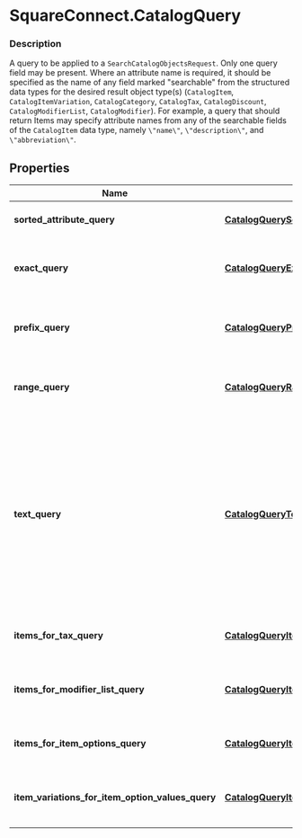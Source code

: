 # SquareConnect.CatalogQuery

### Description

A query to be applied to a `SearchCatalogObjectsRequest`. Only one query field may be present.  Where an attribute name is required, it should be specified as the name of any field marked \"searchable\" from the structured data types for the desired result object type(s) (`CatalogItem`, `CatalogItemVariation`, `CatalogCategory`, `CatalogTax`, `CatalogDiscount`, `CatalogModifierList`, `CatalogModifier`).  For example, a query that should return Items may specify attribute names from any of the searchable fields of the `CatalogItem` data type, namely `\"name\"`, `\"description\"`, and `\"abbreviation\"`.

## Properties
Name | Type | Description | Notes
------------ | ------------- | ------------- | -------------
**sorted_attribute_query** | [**CatalogQuerySortedAttribute**](CatalogQuerySortedAttribute.md) | A query that returns all objects, sorted by the given attribute. | [optional] 
**exact_query** | [**CatalogQueryExact**](CatalogQueryExact.md) | A query that returns only objects for which the given (string-valued) attribute has the given case-insensitive value. | [optional] 
**prefix_query** | [**CatalogQueryPrefix**](CatalogQueryPrefix.md) | A query that returns only objects for which the given (string-valued) attribute has the given case-insensitive prefix. | [optional] 
**range_query** | [**CatalogQueryRange**](CatalogQueryRange.md) | A query that returns only objects for which the given (integer-valued) attribute lies in the given range. | [optional] 
**text_query** | [**CatalogQueryText**](CatalogQueryText.md) | A query that returns only objects whose searchable attributes contain all of the given keywords as prefixes. For example, if a &#x60;CatalogItem&#x60; contains attributes &#x60;{\&quot;name\&quot;: \&quot;t-shirt\&quot;}&#x60; and &#x60;{\&quot;description\&quot;: \&quot;Small, Purple\&quot;}&#x60;, it will be matched by the query &#x60;{\&quot;keywords\&quot;: [\&quot;shirt\&quot;, \&quot;sma\&quot;, \&quot;purp\&quot;]}&#x60;. | [optional] 
**items_for_tax_query** | [**CatalogQueryItemsForTax**](CatalogQueryItemsForTax.md) | A query that returns all &#x60;CatalogItem&#x60;s that have any of the given &#x60;CatalogTax&#x60;es enabled. | [optional] 
**items_for_modifier_list_query** | [**CatalogQueryItemsForModifierList**](CatalogQueryItemsForModifierList.md) | A query that returns all &#x60;CatalogItem&#x60;s that have any of the given &#x60;CatalogModifierList&#x60;s enabled. | [optional] 
**items_for_item_options_query** | [**CatalogQueryItemsForItemOptions**](CatalogQueryItemsForItemOptions.md) | A query that returns all &#x60;CatalogItem&#x60;s that have all of the given &#x60;CatalogItemOption&#x60;s. | [optional] 
**item_variations_for_item_option_values_query** | [**CatalogQueryItemVariationsForItemOptionValues**](CatalogQueryItemVariationsForItemOptionValues.md) | A query that returns all &#x60;CatalogItemVariation&#x60;s that have all of the given &#x60;CatalogItemOption&#x60; values. | [optional] 


